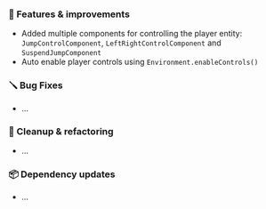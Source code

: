 ### 🚀 Features & improvements

- Added multiple components for controlling the player entity: `JumpControlComponent`, `LeftRightControlComponent` and `SuspendJumpComponent`
- Auto enable player controls using `Environment.enableControls()`

### 🪛 Bug Fixes

- ...

### 🧽 Cleanup & refactoring

- ...

### 📦 Dependency updates

- ...